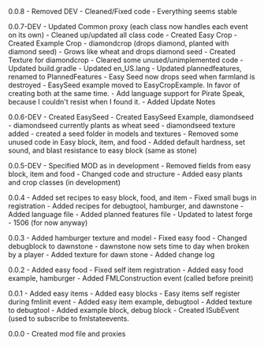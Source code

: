 0.0.8
    - Removed DEV
    - Cleaned/Fixed code
    - Everything seems stable

0.0.7-DEV
    - Updated Common proxy (each class now handles each event on its own)
    - Cleaned up/updated all class code
    - Created Easy Crop
    - Created Example Crop
        - diamondcrop (drops diamond, planted with diamond seed)
        - Grows like wheat and drops diamond seed
    - Created Texture for diamondcrop
    - Cleared some unused/unimplemented code
    - Updated build.gradle
    - Updated en_US.lang
    - Updated plannedfeatures, renamed to PlannedFeatures
    - Easy Seed now drops seed when farmland is destroyed
    - EasySeed example moved to EasyCropExample. In favor of creating both at the same time.
    - Add language support for Pirate Speak, because I couldn't resist when I found it.
    - Added Update Notes

0.0.6-DEV
    - Created EasySeed
    - Created EasySeed Example, diamondseed
        - diamondseed currently plants as wheat seed
        - diamondseed texture added
        - created a seed folder in models and textures
    - Removed some unused code in Easy block, item, and food
    - Added default hardness, set sound, and blast resistance to easy block (same as stone) 

0.0.5-DEV
    - Specified MOD as in development
    - Removed fields from easy block, item and food
        - Changed code and structure
    - Added easy plants and crop classes (in development)

0.0.4
    - Added set recipes to easy block, food, and item
    - Fixed small bugs in registration
    - Added recipes for debugtool, hamburger, and dawnstone
    - Added language file
    - Added planned features file
    - Updated to latest forge - 1506 (for now anyway)

0.0.3
    - Added hamburger texture and model
    - Fixed easy food
    - Changed debugblock to dawnstone
    - dawnstone now sets time to day when broken by a player
    - Added texture for dawn stone
    - Added change log

0.0.2
    - Added easy food
    - Fixed self item registration
    - Added easy food example, hamburger
    - Added FMLConstruction event (called before preinit)

0.0.1
    - Added easy items
    - Added easy blocks
    - Easy items self register during fmlinit event
    - Added easy item example, debugtool
    - Added texture to debugtool
    - Added example block, debug block
    - Created ISubEvent (used to subscribe to fmlstateevents.

0.0.0
    - Created mod file and proxies